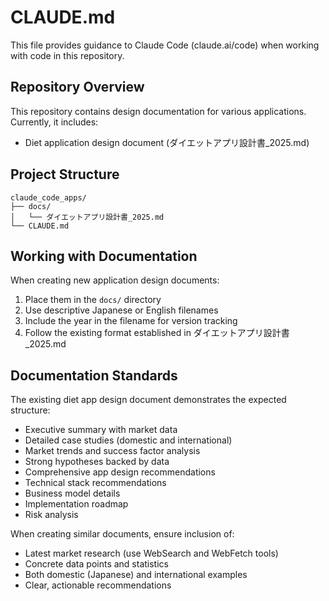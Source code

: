 # CLAUDE.md

This file provides guidance to Claude Code (claude.ai/code) when working with code in this repository.

## Repository Overview

This repository contains design documentation for various applications. Currently, it includes:
- Diet application design document (ダイエットアプリ設計書_2025.md)

## Project Structure

```
claude_code_apps/
├── docs/
│   └── ダイエットアプリ設計書_2025.md
└── CLAUDE.md
```

## Working with Documentation

When creating new application design documents:
1. Place them in the `docs/` directory
2. Use descriptive Japanese or English filenames
3. Include the year in the filename for version tracking
4. Follow the existing format established in ダイエットアプリ設計書_2025.md

## Documentation Standards

The existing diet app design document demonstrates the expected structure:
- Executive summary with market data
- Detailed case studies (domestic and international)
- Market trends and success factor analysis
- Strong hypotheses backed by data
- Comprehensive app design recommendations
- Technical stack recommendations
- Business model details
- Implementation roadmap
- Risk analysis

When creating similar documents, ensure inclusion of:
- Latest market research (use WebSearch and WebFetch tools)
- Concrete data points and statistics
- Both domestic (Japanese) and international examples
- Clear, actionable recommendations